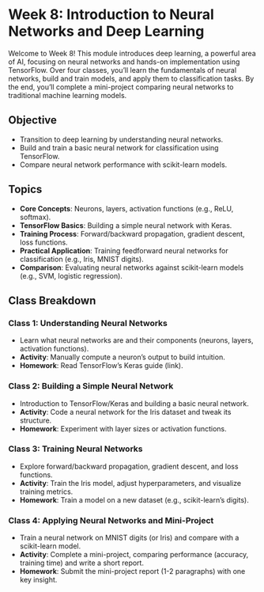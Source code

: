 # Week 8: Introduction to Neural Networks and Deep Learning

Welcome to Week 8! This module introduces deep learning, a powerful area of AI, focusing on neural networks and hands-on implementation using TensorFlow. Over four classes, you’ll learn the fundamentals of neural networks, build and train models, and apply them to classification tasks. By the end, you’ll complete a mini-project comparing neural networks to traditional machine learning models.

## Objective
- Transition to deep learning by understanding neural networks.
- Build and train a basic neural network for classification using TensorFlow.
- Compare neural network performance with scikit-learn models.

## Topics
- **Core Concepts**: Neurons, layers, activation functions (e.g., ReLU, softmax).
- **TensorFlow Basics**: Building a simple neural network with Keras.
- **Training Process**: Forward/backward propagation, gradient descent, loss functions.
- **Practical Application**: Training feedforward neural networks for classification (e.g., Iris, MNIST digits).
- **Comparison**: Evaluating neural networks against scikit-learn models (e.g., SVM, logistic regression).

## Class Breakdown

### Class 1: Understanding Neural Networks
- Learn what neural networks are and their components (neurons, layers, activation functions).
- **Activity**: Manually compute a neuron’s output to build intuition.
- **Homework**: Read TensorFlow’s Keras guide (link).

### Class 2: Building a Simple Neural Network
- Introduction to TensorFlow/Keras and building a basic neural network.
- **Activity**: Code a neural network for the Iris dataset and tweak its structure.
- **Homework**: Experiment with layer sizes or activation functions.

### Class 3: Training Neural Networks
- Explore forward/backward propagation, gradient descent, and loss functions.
- **Activity**: Train the Iris model, adjust hyperparameters, and visualize training metrics.
- **Homework**: Train a model on a new dataset (e.g., scikit-learn’s digits).

### Class 4: Applying Neural Networks and Mini-Project
- Train a neural network on MNIST digits (or Iris) and compare with a scikit-learn model.
- **Activity**: Complete a mini-project, comparing performance (accuracy, training time) and write a short report.
- **Homework**: Submit the mini-project report (1-2 paragraphs) with one key insight.
